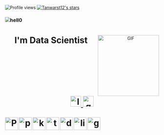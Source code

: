 ![Profile views](https://komarev.com/ghpvc/?username=Tanwarst12&style=for-the-badge&color=blue)
[![Tanwarst12's stars](https://custom-icon-badges.demolab.com/github/stars/Tanwarst12?color=55960c&style=for-the-badge&labelColor=488207&logo=star)](https://github.com/ForrestKnight?tab=repositories&sort=stargazers)



### ![hell0](https://user-images.githubusercontent.com/1612112/213943678-c34cb1a9-94f9-4be0-86dd-8e2227fa4b8c.gif)
<!-- https://cyber.dabamos.de/88x31/hell0.gif -->
<div align="center">

<img align="right" alt="GIF" src="https://user-images.githubusercontent.com/74038190/212749695-a6817c5a-a794-462b-afca-1b5ce7dd5e63.gif" width="200px"/>



<p align="center">
 
  <h1 align="center">I'm Data Scientist  </p>
  <br clear="both">

<div align="center">
  <a href="https://www.linkedin.com/in/s-t-69a241250" target="_blank">
    <img src="https://img.shields.io/static/v1?message=LinkedIn&logo=linkedin&label=&color=0077B5&logoColor=white&labelColor=&style=for-the-badge" height="35" alt="linkedin logo"  />
  </a>
  <a href="mailto:techtanwar03@gmail.com" target="_blank">
    <img src="https://img.shields.io/static/v1?message=GMAIL&logo=gmail&label=&color=D14836&logoColor=white&labelColor=&style=for-the-badge" height="35" alt="gmail logo"  />
  </a>


<br clear="both">

<a href="https://www.python.org" target="_blank"><img align="left" alt="Python" height ="42px" src="https://raw.githubusercontent.com/rahul-jha98/github_readme_icons/main/language_and_tools/square/python/python.svg"></a>
<a href="https://pytorch.org/" target="_blank"> <img align="left" src="https://raw.githubusercontent.com/rahul-jha98/github_readme_icons/main/language_and_tools/square/pytorch/pytorch.svg" alt="pytorch" height="42px"/> </a> 
<a href="https://keras.io/" target="_blank"> <img align="left" src="https://upload.wikimedia.org/wikipedia/commons/a/ae/Keras_logo.svg" alt="keras" height="42px"/> </a> 
<a href="https://www.tensorflow.org" target="_blank"> <img align="left" src="https://raw.githubusercontent.com/rahul-jha98/github_readme_icons/main/language_and_tools/square/tensorflow/tensorflow.svg" alt="tensorflow" height="42px"/> </a> 
<a href="https://www.docker.com" target="_blank"> <img src="https://github.com/bwks/vendor-icons-svg/blob/master/docker-logo.svg" align="left" alt="docker" height='42px'/> </a>
<a href="https://www.linux.org" target="_blank"> <img src="https://github.com/bwks/vendor-icons-svg/blob/master/linux.svg" align="left" alt="linux" height='42px'/> </a>
<a href="https://git-scm.com/" target="_blank"> <img src="https://raw.githubusercontent.com/rahul-jha98/github_readme_icons/main/language_and_tools/square/git-scm/git-scm.svg" align="left" alt="git" height='42px'/> </a>

 
    
 




     




 



  

